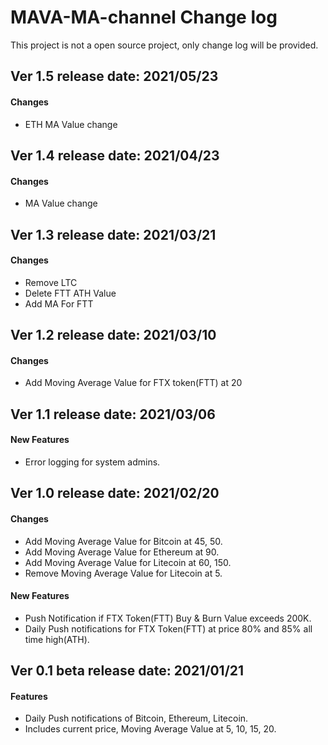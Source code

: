 # MAVA-MA-channel Change log
This project is not a open source project, only change log will be provided.
## Ver 1.5 release date: 2021/05/23
#### Changes
- ETH MA Value change

## Ver 1.4 release date: 2021/04/23
#### Changes
- MA Value change

## Ver 1.3 release date: 2021/03/21
#### Changes
- Remove LTC 
- Delete FTT ATH Value
- Add MA For FTT

## Ver 1.2 release date: 2021/03/10
#### Changes
- Add Moving Average Value for FTX token(FTT) at 20

## Ver 1.1 release date: 2021/03/06
#### New Features
- Error logging for system admins.

## Ver 1.0 release date: 2021/02/20
#### Changes
- Add Moving Average Value for Bitcoin at 45, 50.
- Add Moving Average Value for Ethereum at 90.
- Add Moving Average Value for Litecoin at 60, 150.
- Remove Moving Average Value for Litecoin at 5.
#### New Features
- Push Notification if FTX Token(FTT) Buy & Burn Value exceeds 200K.
- Daily Push notifications for FTX Token(FTT) at price 80% and 85% all time high(ATH).


## Ver 0.1 beta  release date: 2021/01/21
#### Features
- Daily Push notifications of Bitcoin, Ethereum, Litecoin.
- Includes current price, Moving Average Value at 5, 10, 15, 20.
